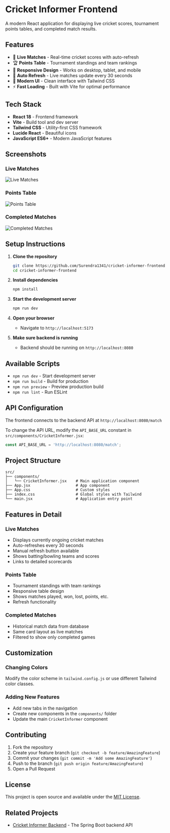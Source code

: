 # Cricket Informer Frontend

A modern React application for displaying live cricket scores, tournament points tables, and completed match results.

## Features

- 🏏 **Live Matches** - Real-time cricket scores with auto-refresh
- 🏆 **Points Table** - Tournament standings and team rankings
- 📱 **Responsive Design** - Works on desktop, tablet, and mobile
- 🔄 **Auto Refresh** - Live matches update every 30 seconds
- 🎨 **Modern UI** - Clean interface with Tailwind CSS
- ⚡ **Fast Loading** - Built with Vite for optimal performance

## Tech Stack

- **React 18** - Frontend framework
- **Vite** - Build tool and dev server
- **Tailwind CSS** - Utility-first CSS framework
- **Lucide React** - Beautiful icons
- **JavaScript ES6+** - Modern JavaScript features

## Screenshots

### Live Matches
![Live Matches](screenshots/live-matches.png)

### Points Table  
![Points Table](screenshots/points-table.png)

### Completed Matches
![Completed Matches](screenshots/completed-matches.png)

## Setup Instructions

1. **Clone the repository**
   ```bash
   git clone https://github.com/Surendra1341/cricket-informer-frontend.git
   cd cricket-informer-frontend
   ```

2. **Install dependencies**
   ```bash
   npm install
   ```

3. **Start the development server**
   ```bash
   npm run dev
   ```

4. **Open your browser**
   - Navigate to `http://localhost:5173`

5. **Make sure backend is running**
   - Backend should be running on `http://localhost:8080`

## Available Scripts

- `npm run dev` - Start development server
- `npm run build` - Build for production
- `npm run preview` - Preview production build
- `npm run lint` - Run ESLint

## API Configuration

The frontend connects to the backend API at `http://localhost:8080/match`

To change the API URL, modify the `API_BASE_URL` constant in `src/components/CricketInformer.jsx`:

```javascript
const API_BASE_URL = 'http://localhost:8080/match';
```

## Project Structure

```
src/
├── components/
│   └── CricketInformer.jsx    # Main application component
├── App.jsx                    # App component
├── App.css                    # Custom styles
├── index.css                  # Global styles with Tailwind
└── main.jsx                   # Application entry point
```

## Features in Detail

### Live Matches
- Displays currently ongoing cricket matches
- Auto-refreshes every 30 seconds
- Manual refresh button available
- Shows batting/bowling teams and scores
- Links to detailed scorecards

### Points Table
- Tournament standings with team rankings
- Responsive table design
- Shows matches played, won, lost, points, etc.
- Refresh functionality

### Completed Matches
- Historical match data from database
- Same card layout as live matches
- Filtered to show only completed games

## Customization

### Changing Colors
Modify the color scheme in `tailwind.config.js` or use different Tailwind color classes.

### Adding New Features
- Add new tabs in the navigation
- Create new components in the `components/` folder
- Update the main `CricketInformer` component

## Contributing

1. Fork the repository
2. Create your feature branch (`git checkout -b feature/AmazingFeature`)
3. Commit your changes (`git commit -m 'Add some AmazingFeature'`)
4. Push to the branch (`git push origin feature/AmazingFeature`)
5. Open a Pull Request

## License

This project is open source and available under the [MIT License](LICENSE).

## Related Projects

- [Cricket Informer Backend](https://github.com/Surendra1341/cricket-informer-backend) - The Spring Boot backend API
